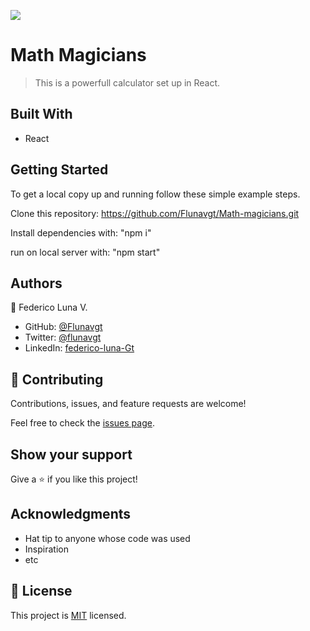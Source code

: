 ![](https://img.shields.io/badge/Microverse-blueviolet)

# Math Magicians

> This is a powerfull calculator set up in React.


## Built With

- React


## Getting Started


To get a local copy up and running follow these simple example steps.

Clone this repository: https://github.com/Flunavgt/Math-magicians.git

Install dependencies with: "npm i"

run on local server with: "npm start"



## Authors

👤 Federico Luna V.

- GitHub: [@Flunavgt](https://github.com/Flunavgt)
- Twitter: [@flunavgt](https://twitter.com/flunavgt)
- LinkedIn: [federico-luna-Gt](https://linkedin.com/in/federico-luna-Gt)



## 🤝 Contributing

Contributions, issues, and feature requests are welcome!

Feel free to check the [issues page](../../issues/).

## Show your support

Give a ⭐️ if you like this project!

## Acknowledgments

- Hat tip to anyone whose code was used
- Inspiration
- etc

## 📝 License

This project is [MIT](./LICENSE) licensed.
